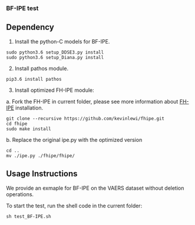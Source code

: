 ### BF-IPE test


## Dependency

1. Install the python-C models for BF-IPE.

```  
sudo python3.6 setup_DDSE3.py install
sudo python3.6 setup_Diana.py install
```

2. Install pathos module.

```
pip3.6 install pathos
```

3. Install optimized FH-IPE module:

  a. Fork the FH-IPE in current folder, please see more information about [FH-IPE](https://github.com/kevinlewi/fhipe.git) installation.

```
git clone --recursive https://github.com/kevinlewi/fhipe.git
cd fhipe
sudo make install
```

  b. Replace the original ipe.py with the optimized version


```
cd ..
mv ./ipe.py ./fhipe/fhipe/
```

## Usage Instructions


We provide an exmaple for BF-IPE on the VAERS dataset without deletion operations.

To start the test, run the shell code in the current folder:

```sh test_BF-IPE.sh```

